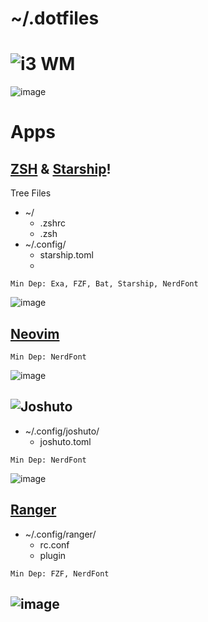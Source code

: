 # ~/.dotfiles
# ![i3 WM](https://github.com/IwnuplyNotTyan/dotfiles/tree/i3)
![image](https://github.com/IwnuplyNotTyan/dotfiles/assets/78899891/073240f6-c7a9-47f2-9b32-bb0afdc34ff9)
# Apps
## [ZSH](https://en.wikipedia.org/wiki/Z_shell) & [Starship](https://starship.rs)!
Tree Files
- ~/
  - .zshrc
  - .zsh
 - ~/.config/
   - starship.toml
   - 
`Min Dep: Exa, FZF, Bat, Starship, NerdFont`
 
![image](https://github.com/IwnuplyNotTyan/dotfiles/assets/78899891/d7cabd4d-ffc4-4b83-8165-015bff5dee61)

## [Neovim](https://github.com/neovim/neovim)
`Min Dep: NerdFont`

![image](https://github.com/IwnuplyNotTyan/dotfiles/assets/78899891/c9ebd363-fb73-4b61-b888-03e1091928c9)


## ![Joshuto](https://github.com/kamiyaa/joshuto)
- ~/.config/joshuto/
  - joshuto.toml

`Min Dep: NerdFont`

![image](https://github.com/IwnuplyNotTyan/dotfiles/assets/78899891/44512a66-1308-4ccd-9c22-bbcbef8be9b9)

## [Ranger](https://github.com/ranger/ranger)
 - ~/.config/ranger/
   - rc.conf
   - plugin
     
`Min Dep: FZF, NerdFont`

## ![image](https://github.com/IwnuplyNotTyan/dotfiles/assets/78899891/f928c9a1-e242-498c-8f32-e8afae7825ab)

